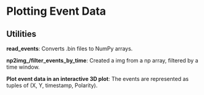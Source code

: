 # Plotting Event Data


## Utilities

**read_events**: Converts .bin files to NumPy arrays.

**np2img_/filter_events_by_time**: Created a img from a np array, filtered by a time window.

**Plot event data in an interactive 3D plot**: The events are represented as tuples of (X, Y, timestamp, Polarity).
